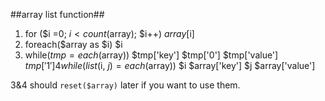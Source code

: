 ##array list function##

1. for ($i =0; $i < count($array); $i++) $array[$i]
2. foreach($array as $i) $i
3. while($tmp = each($array)) $tmp['key'] $tmp['0']  $tmp['value'] $tmp['1']
4 while(list($i, $j) = each($array))  $i $array['key']  $j $array['value']

3&4 should `reset($array)` later if you want to use them.

